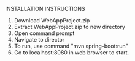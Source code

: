 INSTALLATION INSTRUCTIONS

1. Download WebAppProject.zip
2. Extract WebAppProject.zip to new directory
3. Open command prompt
4. Navigate to director
5. To run, use command "mvn spring-boot:run"
6. Go to localhost:8080 in web browser to start.

